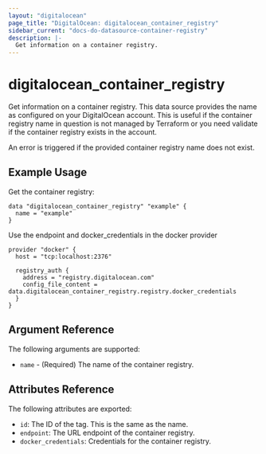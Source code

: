 ```yaml
---
layout: "digitalocean"
page_title: "DigitalOcean: digitalocean_container_registry"
sidebar_current: "docs-do-datasource-container-registry"
description: |-
  Get information on a container registry.
---
```


# digitalocean_container_registry

Get information on a container registry. This data source provides the name as 
configured on your DigitalOcean account. This is useful if the container 
registry name in question is not managed by Terraform or you need validate if 
the container registry exists in the account.

An error is triggered if the provided container registry name does not exist.

## Example Usage

Get the container registry:

```hcl
data "digitalocean_container_registry" "example" {
  name = "example"
}
```

Use the endpoint and docker_credentials in the docker provider

```
provider "docker" {
  host = "tcp:localhost:2376"

  registry_auth {
    address = "registry.digitalocean.com"
    config_file_content = data.digitalocean_container_registry.registry.docker_credentials
  }
}
```

## Argument Reference

The following arguments are supported:

* `name` - (Required) The name of the container registry.

## Attributes Reference

The following attributes are exported:

* `id`: The ID of the tag. This is the same as the name.
* `endpoint`: The URL endpoint of the container registry.
* `docker_credentials`: Credentials for the container registry.
